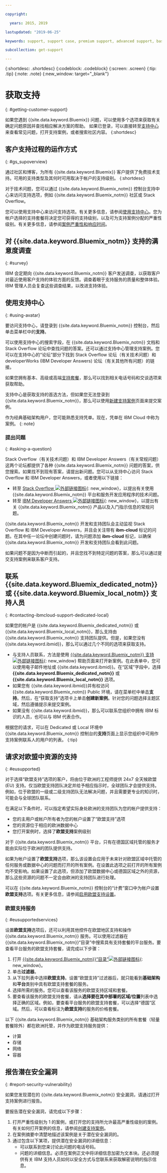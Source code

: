 ```yaml
---

copyright:

  years: 2015, 2019 

lastupdated: "2019-06-25"

keywords: support, support case, premium support, advanced support, basic support, support page, help

subcollection: get-support

---
```


{:shortdesc: .shortdesc}
{:codeblock: .codeblock}
{:screen: .screen}
{:tip: .tip}
{:note: .note}
{:new_window: target="_blank"}

# 获取支持
{: #getting-customer-support}

如果您遇到 {{site.data.keyword.Bluemix}} 问题，可以使用多个选项来获取有关确定问题原因并查找相应解决方案的帮助。
如果已登录，可以直接转至[支持中心](https://{DomainName}/unifiedsupport/supportcenter)来查看常见问题，打开支持案例，或者搜索社区内容。
{:shortdesc}

## 客户支持过程的运作方式
{: #gs_supoverview}

通过社区和博客，为所有 {{site.data.keyword.Bluemix}} 客户提供了免费技术支持。可用的支持类型及其何时可用取决于帐户的支持级别。
{:shortdesc}

对于技术问题，您可以通过 {{site.data.keyword.Bluemix_notm}} 控制台支持中心来访问支持选项，例如 {{site.data.keyword.Bluemix_notm}} 社区或 Stack Overflow。

您可以使用支持中心来访问支持选项。有关更多信息，请参阅[使用支持中心](/docs/get-support?topic=get-support-using-avatar#using-avatar)。您为帐户选择的支持套餐将决定您可获得的支持级别，以及可为支持案例分配的严重性级别。有关更多信息，请参阅[案例严重性和响应时间](/docs/get-support?topic=get-support-support-case-severity#support-case-severity)。

## 对 {{site.data.keyword.Bluemix_notm}} 支持的满意度调查  
{: #survey}

IBM 会定期向 {{site.data.keyword.Bluemix_notm}} 客户发送调查，以获取客户对最近使用客户支持的体验方面的反馈。调查着眼于支持服务的质量和整体体验。IBM 管理人员会复查这些调查结果，以改进支持体验。

## 使用支持中心
{: #using-avatar}

要访问支持中心，请登录到 {{site.data.keyword.Bluemix_notm}} 控制台，然后单击菜单栏中的**支持**。  

可以使用支持中心的搜索字段，在 {{site.data.keyword.Bluemix_notm}} 文档和 Stack Overflow 论坛中查找问题的答案。还可以通过支持中心管理支持案例。您可以在支持中心的“论坛”部分下找到 Stack Overflow 论坛（有关技术问题）和 developerWorks (IBM Developer Answers) 论坛（有关其他所有问题）的链接。  

如果您拥有基本、高级或高端[支持套餐](/docs/get-support?topic=get-support-support-plans#support-plans)，那么可以找到相关电话号码和交谈选项来获取帮助。

支持中心是获取支持的首选方法，但如果您无法登录到 {{site.data.keyword.Bluemix_notm}}，那么可以使用[新建支持案例](https://{DomainName}/unifiedsupport/cases/add)页面来提交案例。

作为经典基础架构用户，您可能熟悉支持凭单。现在，凭单在 IBM Cloud 中称为案例。
{: note} 

### 提出问题
{: #asking-a-question}

Stack Overflow（有关技术问题）和 IBM Developer Answers（有关常规问题）这两个论坛都提供了各种 {{site.data.keyword.Bluemix_notm}} 问题的答案，供您搜索。如果找不到现有答案，请提出新问题。您可以从支持中心访问 Stack Overflow 和 IBM Developer Answers，或者使用以下链接：

  * 转至 [Stack Overflow ![外部链接图标](../icons/launch-glyph.svg "外部链接图标")](https://stackoverflow.com/questions/tagged/ibm-cloud){: new_window}，以提出有关使用 {{site.data.keyword.Bluemix_notm}} 平台和服务开发应用程序的技术问题。
  * 转至 [IBM Developer Answers ![外部链接图标](../icons/launch-glyph.svg "外部链接图标")](https://developer.ibm.com/answers/topics/ibm-cloud/){: new_window}，以提出有关 {{site.data.keyword.Bluemix_notm}} 产品以及入门指示信息的常规问题。

{{site.data.keyword.Bluemix_notm}} 开发和支持团队会主动监视 Stack Overflow 和 IBM Developer Answers，并且会关注带有 **ibm-cloud** 标记的问题。在其中任一论坛中创建问题时，请为问题添加 **ibm-cloud** 标记，以确保 {{site.data.keyword.Bluemix_notm}} 开发和支持团队会看到此问题。

如果问题不是因为中断而引起的，并且您找不到特定问题的答案，那么可以通过提交支持案例来联系客户支持。 

## 联系 {{site.data.keyword.Bluemix_dedicated_notm}} 或 {{site.data.keyword.Bluemix_local_notm}} 支持人员
{: #contacting-ibmcloud-support-dedicated-local}

如果您的帐户是 {{site.data.keyword.Bluemix_dedicated_notm}} 或 {{site.data.keyword.Bluemix_local_notm}}，那么支持由 {{site.data.keyword.Bluemix_notm}} 支持团队提供。但是，如果您没有 {{site.data.keyword.ibmid}}，那么可以通过几个不同的选项来获取支持。

* 与支持人员联系，方法是使用 [{{site.data.keyword.Bluemix_notm}} 支持 ![外部链接图标](../icons/launch-glyph.svg)](https://{DomainName}/unifiedsupport/supportcenter){: new_window} 帮助页面来打开新案例。在此表单中，您可以使用电子邮件地址或 {{site.data.keyword.ibmid}}。在“区域”字段中，选择 **{{site.data.keyword.Bluemix_dedicated_notm}}** 或 **{{site.data.keyword.Bluemix_local_notm}}** 选项。
* 如果您有 {{site.data.keyword.ibmid}}并有权访问 {{site.data.keyword.Bluemix_notm}} Public 环境，请在菜单栏中单击**支持**。然后，在“获取支持”选项卡上单击**创建新案例**。针对您的问题选择主题区域，然后遵循提示来提交案例。
* 如果没有 {{site.data.keyword.ibmid}}，那么可以联系您组织中拥有 IBM 标识的人员，也可以与 IBM 代表合作。

根据您的请求，可以在 Dedicated 或 Local 环境中 {{site.data.keyword.Bluemix_notm}} 控制台的**支持**页面上显示您组织中可用作支持案例联系人的用户的列表。
  {:tip}

## 请求对欧盟中资源的支持
{: #eusupported}

对于选择“欧盟支持”选项的客户，将由位于欧洲的工程师提供 24x7 全天候欧盟 (EU) 支持。仅当欧盟支持团队决定并给予相应指示时，全球团队才会提供支持。例如，位于欧盟的一级或二级支持团队无法解决问题，并且需要更专业的知识时，可能会与全球团队联系。

在满足以下条件时，可以指定希望实际身处欧洲的支持团队为您的帐户提供支持：
  * 您的主用户或帐户所有者为您的帐户设置了“欧盟支持”选项
  * 您的资源位于相应的欧洲数据中心
  * 您打开案例时，选择了**欧盟支持**案例级别

对于 {{site.data.keyword.Bluemix_notm}} 平台，只有在德国区域托管的服务才能由实际位于欧洲的团队提供支持。  

如果为帐户设置了**欧盟支持**选项，那么该设置会应用于未来针对欧盟区域中托管的任何服务或数据中心的问题而打开的所有案例。在设置此选项之前打开的所有案例均不受影响。如果设置了此选项，但添加了欧盟数据中心或德国区域之外的资源，那么这些资源的问题不一定会由欧洲的支持团队进行处理。

可以在 {{site.data.keyword.Bluemix_notm}} 控制台的“计费”窗口中为帐户设置**欧盟支持**选项。有关更多信息，请参阅[启用欧盟支持设置](/docs/account?topic=account-eu-hipaa-supported#bill_eusupported)。

### 欧盟支持服务
{: #eusupportedservices}

设置**欧盟支持**选项后，还可以利用其他控件在欧盟地区支持和操作 {{site.data.keyword.Bluemix_notm}} 服务。可以使用过滤器在 {{site.data.keyword.Bluemix_notm}}“目录”中搜索具有支持套餐的平台服务。要查看平台服务的欧盟支持套餐，请完成以下步骤：
  1. 打开 [{{site.data.keyword.Bluemix_notm}}“目录”![外部链接图标](../icons/launch-glyph.svg "外部链接图标")](https://{DomainName}/catalog/){: new_window}。
  2. 单击**过滤器**。
  3. 从下拉列表中选择**欧盟支持**。设置“欧盟支持”过滤器后，就只能看到**基础架构**和**平台**类别中具有欧盟支持套餐的服务。
  4. 选择所需的服务。您可以查看该服务的欧盟支持区域和套餐。
  5. 要查看该服务的欧盟支持套餐，请从**选择要在其中部署的区域/位置**列表中选择正确的区域。例如，要查看平台服务的欧盟支持套餐，可以选择“德国”区域。然后，可以查看标注为**欧盟支持**的服务的价格套餐。

以下 {{site.data.keyword.Bluemix_notm}} 基础架构服务类别的所有套餐（轻量套餐除外）都在欧洲托管，并作为欧盟支持服务提供：

  * 计算
  * 存储
  * 网络
  * 容器


## 报告潜在安全漏洞
{: #report-security-vulnerability}

如果您发现潜在的 {{site.data.keyword.Bluemix_notm}} 安全漏洞，请通过打开支持案例进行报告。

要报告潜在安全漏洞，请完成以下步骤：
1. 打开严重性级别为 1 的案例，或打开您的支持所允许最高严重性级别的案例。有关如何打开案例的信息，请参阅[创建支持案例](/docs/get-support?topic=get-support-open-case#open-case)。
2. 在案例摘要中清楚地描述该案例是关于潜在安全漏洞的。
3. 通过包含以下某项，提供潜在安全漏洞的详细信息：
    * 可以联系到您来讨论此问题的电话号码。
    * 问题的详细信息。必须在案例正文中将详细信息加密为文本块。还必须提供有关 IBM 支持人员如何以安全方式与您联系来获取解密说明的指示信息。
